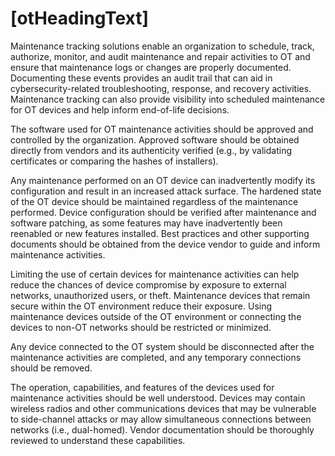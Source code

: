 # [otHeadingText]

Maintenance tracking solutions enable an organization to schedule, track, authorize, monitor, and audit maintenance and repair activities to OT and ensure that maintenance logs or changes are properly documented. Documenting these events provides an audit trail that can aid in cybersecurity-related troubleshooting, response, and recovery activities. Maintenance tracking can also provide visibility into scheduled maintenance for OT devices and help inform end-of-life decisions.

The software used for OT maintenance activities should be approved and controlled by the organization. Approved software should be obtained directly from vendors and its authenticity verified (e.g., by validating certificates or comparing the hashes of installers).

Any maintenance performed on an OT device can inadvertently modify its configuration and result in an increased attack surface. The hardened state of the OT device should be maintained regardless of the maintenance performed. Device configuration should be verified after maintenance and software patching, as some features may have inadvertently been reenabled or new features installed. Best practices and other supporting documents should be obtained from the device vendor to guide and inform maintenance activities.

Limiting the use of certain devices for maintenance activities can help reduce the chances of device compromise by exposure to external networks, unauthorized users, or theft. Maintenance devices that remain secure within the OT environment reduce their exposure. Using maintenance devices outside of the OT environment or connecting the devices to non-OT networks should be restricted or minimized.

Any device connected to the OT system should be disconnected after the maintenance activities are completed, and any temporary connections should be removed.

The operation, capabilities, and features of the devices used for maintenance activities should be well understood. Devices may contain wireless radios and other communications devices that may be vulnerable to side-channel attacks or may allow simultaneous connections between networks (i.e., dual-homed). Vendor documentation should be thoroughly reviewed to understand these capabilities.